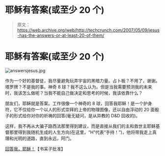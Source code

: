 # 耶稣有答案(或至少 20 个)

> 原文：<https://web.archive.org/web/http://techcrunch.com/2007/05/09/jesus-has-the-answers-or-at-least-20-of-them/>

# 耶稣有答案(或至少 20 个)

![answersjesus.jpg](img/0fc0a17d7937b9c8d78d2f454c29e5fb.png)

作为一个好的基督徒，我尽量避免玩弄宇宙的黑暗力量。占卜板？不用了，谢谢。塔罗牌？不是我的事。神奇 8 球？我不这么认为。但是当我需要预测我的未来时，我该怎么做呢？当我不能自己做决定和思考的时候，我该依靠什么？

朋友们，耶稣就是答案。工作很像一个神奇的 8 球，回答我耶稣！是一个护身符，它不仅给你一个以人的形式崇拜的上帝的物理图像，还以自由浮动的 20 面骰子的形式给你对你的祈祷的回答(毫无疑问，是从异教的 D&D 回收的)。

这样，我不再从大骗子路西法那里得到建议，而是直接从我们的主和救世主耶稣基督那里得到我随机生成的人生方向(在这里，“H”代表“手持！”)，他将带我走上真理和光明的道路，直到永远，阿门。

[回答我，耶稣！](https://web.archive.org/web/20210303063202/http://nerdapproved.com/misc-gadgets/answer-me-jesus/)【书呆子批准】